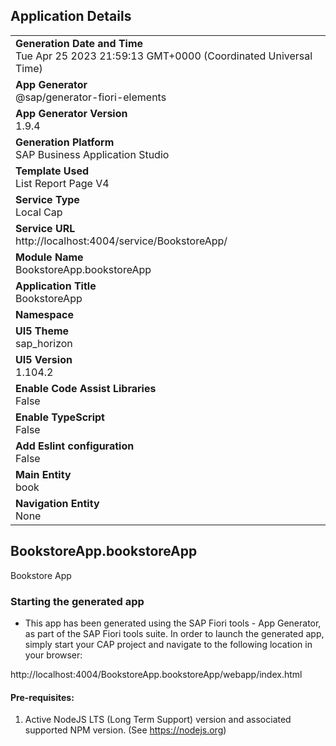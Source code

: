 ## Application Details
|               |
| ------------- |
|**Generation Date and Time**<br>Tue Apr 25 2023 21:59:13 GMT+0000 (Coordinated Universal Time)|
|**App Generator**<br>@sap/generator-fiori-elements|
|**App Generator Version**<br>1.9.4|
|**Generation Platform**<br>SAP Business Application Studio|
|**Template Used**<br>List Report Page V4|
|**Service Type**<br>Local Cap|
|**Service URL**<br>http://localhost:4004/service/BookstoreApp/
|**Module Name**<br>BookstoreApp.bookstoreApp|
|**Application Title**<br>BookstoreApp|
|**Namespace**<br>|
|**UI5 Theme**<br>sap_horizon|
|**UI5 Version**<br>1.104.2|
|**Enable Code Assist Libraries**<br>False|
|**Enable TypeScript**<br>False|
|**Add Eslint configuration**<br>False|
|**Main Entity**<br>book|
|**Navigation Entity**<br>None|

## BookstoreApp.bookstoreApp

Bookstore App

### Starting the generated app

-   This app has been generated using the SAP Fiori tools - App Generator, as part of the SAP Fiori tools suite.  In order to launch the generated app, simply start your CAP project and navigate to the following location in your browser:

http://localhost:4004/BookstoreApp.bookstoreApp/webapp/index.html

#### Pre-requisites:

1. Active NodeJS LTS (Long Term Support) version and associated supported NPM version.  (See https://nodejs.org)



